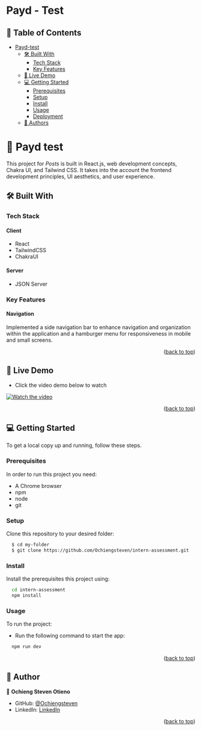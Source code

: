 # Payd - Test

<a name="readme-top"></a>

<!-- TABLE OF CONTENTS -->

## 📗 Table of Contents

- [ Payd-test ](#-payd-test-)
  - [🛠 Built With ](#-built-with-)
    - [Tech Stack ](#tech-stack-)
    - [Key Features ](#key-features-)
  - [🚀 Live Demo ](#-live-demo-)
  - [💻 Getting Started ](#-getting-started-)
    - [Prerequisites](#prerequisites)
    - [Setup](#setup)
    - [Install](#install)
    - [Usage](#usage)
    - [Deployment](#deployment)
  - [👥 Authors ](#-authors-)

<!-- PROJECT DESCRIPTION -->

# 📖 Payd test <a name="about-project"></a>

This project for _Posts_ is built in React.js, web development concepts, Chakra UI, and Tailwind CSS. It takes into the account the frontend development principles, UI aesthetics, and user experience.

## 🛠 Built With <a name="built-with"></a>

### Tech Stack <a name="tech-stack"></a>

#### Client

- React
- TailwindCSS
- ChakraUI

#### Server

- JSON Server
<!-- Features -->

### Key Features <a name="key-features"></a>

#### Navigation

Implemented a side navigation bar to enhance navigation and organization within the application and a hamburger menu for responsiveness in mobile and small screens.

<!-- ![Screenshot](./images/Screenshot%202.png) -->
<p align="right">(<a href="#readme-top">back to top</a>)</p>

<!-- LIVE DEMO -->

## 🚀 Live Demo <a name="live-demo"></a>

- Click the video demo below to watch

[![Watch the video](https://github.com/Ochiengsteven/intern-assessment/blob/implementation/ochiengsteven/payd-test/demo/screen.png)](https://youtu.be/d2I6IRZgmQE)

<p align="right">(<a href="#readme-top">back to top</a>)</p>

<!-- GETTING STARTED -->

## 💻 Getting Started <a name="getting-started"></a>

To get a local copy up and running, follow these steps.

### Prerequisites

In order to run this project you need:

- A Chrome browser
- npm
- node
- git

### Setup

Clone this repository to your desired folder:

```sh
  $ cd my-folder
  $ git clone https://github.com/Ochiengsteven/intern-assessment.git
```

### Install

Install the prerequisites this project using:

```sh
  cd intern-assessment
  npm install
```

### Usage

To run the project:

- Run the following command to start the app:

```sh
  npm run dev
```

<p align="right">(<a href="#readme-top">back to top</a>)</p>

<!-- AUTHORS -->

## 👥 Author <a name="authors"></a>

👤 **Ochieng Steven Otieno**

- GitHub: [@Ochiengsteven](https://github.com/Ochiengsteven)
- LinkedIn: [LinkedIn](https://www.linkedin.com/in/steven-ochieng-a43125179/)

<p align="right">(<a href="#readme-top">back to top</a>)</p>
